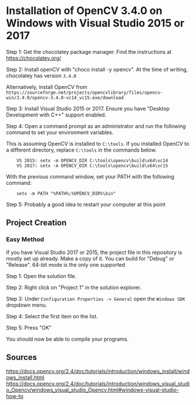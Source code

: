 # Installation of OpenCV 3.4.0 on Windows with Visual Studio 2015 or 2017

Step 1: Get the chocolatey package manager. Find the instructions at https://chocolatey.org/

Step 2: Install openCV with "choco install -y opencv". At the time of writing, chocolatey has version `3.4.0`

Alternatively, install OpenCV from `https://sourceforge.net/projects/opencvlibrary/files/opencv-win/3.4.0/opencv-3.4.0-vc14_vc15.exe/download`

Step 3: Install Visual Studio  2015 or 2017. Ensure you have "Desktop Development with C++" support enabled.

Step 4: Open a command prompt as an administrator and run the following command to set your environment variables. 

This is assuming OpenCV is installed to `C:\tools`. If you installed OpenCV to a different directory, replace `C:\tools` in the commands below.

		VS 2015: setx -m OPENCV_DIR C:\tools\opencv\build\x64\vc14
		VS 2017: setx -m OPENCV_DIR C:\tools\opencv\build\x64\vc15

With the previous command window, set your PATH with the following command:

		setx -m PATH "%PATH%;%OPENCV_DIR%\bin"

Step 5: Probably a good idea to restart your computer at this point

## Project Creation


### Easy Method

If you have Visual Studio 2017 or 2015, the project file in this repository is mostly set up already. Make a copy of it. You can build for "Debug" or "Release". 64-bit mode is the only one supported

Step 1: Open the solution file.

Step 2: Right click on "Project 1" in the solution explorer.

Step 3: Under `Configuration Properties -> General` open the `Windows SDK` dropdown menu.

Step 4: Select the first item on the list.

Step 5: Press "OK"

You should now be able to compile your programs.




## Sources
https://docs.opencv.org/2.4/doc/tutorials/introduction/windows_install/windows_install.html
https://docs.opencv.org/2.4/doc/tutorials/introduction/windows_visual_studio_Opencv/windows_visual_studio_Opencv.html#windows-visual-studio-how-to
